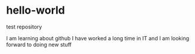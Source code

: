 # hello-world
test repository

I am learning about github 
I have worked a long time in IT and I am looking forward to doing new stuff
